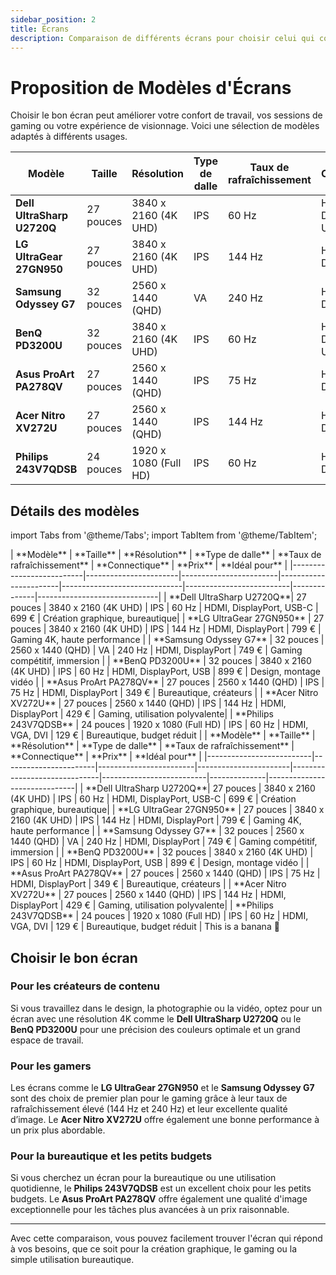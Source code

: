 ```yaml
---
sidebar_position: 2
title: Écrans
description: Comparaison de différents écrans pour choisir celui qui convient le mieux à vos besoins.
---
```


# Proposition de Modèles d'Écrans

Choisir le bon écran peut améliorer votre confort de travail, vos sessions de gaming ou votre expérience de visionnage. Voici une sélection de modèles adaptés à différents usages.

| **Modèle**               | **Taille**            | **Résolution**         | **Type de dalle**     | **Taux de rafraîchissement** | **Connectique**          | **Prix**     | **Idéal pour**               |
|--------------------------|-----------------------|------------------------|-----------------------|------------------------------|--------------------------|--------------|------------------------------|
| **Dell UltraSharp U2720Q**| 27 pouces             | 3840 x 2160 (4K UHD)   | IPS                   | 60 Hz                        | HDMI, DisplayPort, USB-C  | 699 €        | Création graphique, bureautique|
| **LG UltraGear 27GN950**  | 27 pouces             | 3840 x 2160 (4K UHD)   | IPS                   | 144 Hz                       | HDMI, DisplayPort         | 799 €        | Gaming 4K, haute performance  |
| **Samsung Odyssey G7**    | 32 pouces             | 2560 x 1440 (QHD)      | VA                    | 240 Hz                       | HDMI, DisplayPort         | 749 €        | Gaming compétitif, immersion  |
| **BenQ PD3200U**          | 32 pouces             | 3840 x 2160 (4K UHD)   | IPS                   | 60 Hz                        | HDMI, DisplayPort, USB    | 899 €        | Design, montage vidéo         |
| **Asus ProArt PA278QV**   | 27 pouces             | 2560 x 1440 (QHD)      | IPS                   | 75 Hz                        | HDMI, DisplayPort         | 349 €        | Bureautique, créateurs        |
| **Acer Nitro XV272U**     | 27 pouces             | 2560 x 1440 (QHD)      | IPS                   | 144 Hz                       | HDMI, DisplayPort         | 429 €        | Gaming, utilisation polyvalente|
| **Philips 243V7QDSB**     | 24 pouces             | 1920 x 1080 (Full HD)  | IPS                   | 60 Hz                        | HDMI, VGA, DVI            | 129 €        | Bureautique, budget réduit    |

## Détails des modèles

import Tabs from '@theme/Tabs';
import TabItem from '@theme/TabItem';

<Tabs>
  <TabItem value="apple" label="Ordinateur fixe" default>
    | **Modèle**               | **Taille**            | **Résolution**         | **Type de dalle**     | **Taux de rafraîchissement** | **Connectique**          | **Prix**     | **Idéal pour**               |
|--------------------------|-----------------------|------------------------|-----------------------|------------------------------|--------------------------|--------------|------------------------------|
| **Dell UltraSharp U2720Q**| 27 pouces             | 3840 x 2160 (4K UHD)   | IPS                   | 60 Hz                        | HDMI, DisplayPort, USB-C  | 699 €        | Création graphique, bureautique|
| **LG UltraGear 27GN950**  | 27 pouces             | 3840 x 2160 (4K UHD)   | IPS                   | 144 Hz                       | HDMI, DisplayPort         | 799 €        | Gaming 4K, haute performance  |
| **Samsung Odyssey G7**    | 32 pouces             | 2560 x 1440 (QHD)      | VA                    | 240 Hz                       | HDMI, DisplayPort         | 749 €        | Gaming compétitif, immersion  |
| **BenQ PD3200U**          | 32 pouces             | 3840 x 2160 (4K UHD)   | IPS                   | 60 Hz                        | HDMI, DisplayPort, USB    | 899 €        | Design, montage vidéo         |
| **Asus ProArt PA278QV**   | 27 pouces             | 2560 x 1440 (QHD)      | IPS                   | 75 Hz                        | HDMI, DisplayPort         | 349 €        | Bureautique, créateurs        |
| **Acer Nitro XV272U**     | 27 pouces             | 2560 x 1440 (QHD)      | IPS                   | 144 Hz                       | HDMI, DisplayPort         | 429 €        | Gaming, utilisation polyvalente|
| **Philips 243V7QDSB**     | 24 pouces             | 1920 x 1080 (Full HD)  | IPS                   | 60 Hz                        | HDMI, VGA, DVI            | 129 €        | Bureautique, budget réduit    |
  </TabItem>
  <TabItem value="orange" label="Pc portable">
    | **Modèle**               | **Taille**            | **Résolution**         | **Type de dalle**     | **Taux de rafraîchissement** | **Connectique**          | **Prix**     | **Idéal pour**               |
|--------------------------|-----------------------|------------------------|-----------------------|------------------------------|--------------------------|--------------|------------------------------|
| **Dell UltraSharp U2720Q**| 27 pouces             | 3840 x 2160 (4K UHD)   | IPS                   | 60 Hz                        | HDMI, DisplayPort, USB-C  | 699 €        | Création graphique, bureautique|
| **LG UltraGear 27GN950**  | 27 pouces             | 3840 x 2160 (4K UHD)   | IPS                   | 144 Hz                       | HDMI, DisplayPort         | 799 €        | Gaming 4K, haute performance  |
| **Samsung Odyssey G7**    | 32 pouces             | 2560 x 1440 (QHD)      | VA                    | 240 Hz                       | HDMI, DisplayPort         | 749 €        | Gaming compétitif, immersion  |
| **BenQ PD3200U**          | 32 pouces             | 3840 x 2160 (4K UHD)   | IPS                   | 60 Hz                        | HDMI, DisplayPort, USB    | 899 €        | Design, montage vidéo         |
| **Asus ProArt PA278QV**   | 27 pouces             | 2560 x 1440 (QHD)      | IPS                   | 75 Hz                        | HDMI, DisplayPort         | 349 €        | Bureautique, créateurs        |
| **Acer Nitro XV272U**     | 27 pouces             | 2560 x 1440 (QHD)      | IPS                   | 144 Hz                       | HDMI, DisplayPort         | 429 €        | Gaming, utilisation polyvalente|
| **Philips 243V7QDSB**     | 24 pouces             | 1920 x 1080 (Full HD)  | IPS                   | 60 Hz                        | HDMI, VGA, DVI            | 129 €        | Bureautique, budget réduit    |
  </TabItem>
  <TabItem value="banana" label="Banana">
    This is a banana 🍌
  </TabItem>
</Tabs>

## Choisir le bon écran

### Pour les créateurs de contenu
Si vous travaillez dans le design, la photographie ou la vidéo, optez pour un écran avec une résolution 4K comme le **Dell UltraSharp U2720Q** ou le **BenQ PD3200U** pour une précision des couleurs optimale et un grand espace de travail.

### Pour les gamers
Les écrans comme le **LG UltraGear 27GN950** et le **Samsung Odyssey G7** sont des choix de premier plan pour le gaming grâce à leur taux de rafraîchissement élevé (144 Hz et 240 Hz) et leur excellente qualité d’image. Le **Acer Nitro XV272U** offre également une bonne performance à un prix plus abordable.

### Pour la bureautique et les petits budgets
Si vous cherchez un écran pour la bureautique ou une utilisation quotidienne, le **Philips 243V7QDSB** est un excellent choix pour les petits budgets. Le **Asus ProArt PA278QV** offre également une qualité d'image exceptionnelle pour les tâches plus avancées à un prix raisonnable.

---

Avec cette comparaison, vous pouvez facilement trouver l'écran qui répond à vos besoins, que ce soit pour la création graphique, le gaming ou la simple utilisation bureautique.
